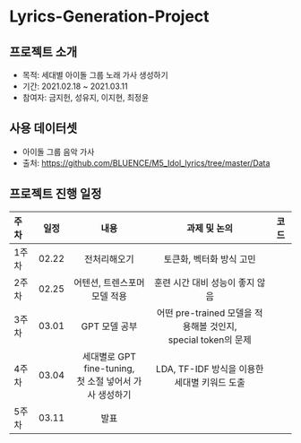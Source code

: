 # Lyrics-Generation-Project

## 프로젝트 소개
- 목적: 세대별 아이돌 그룹 노래 가사 생성하기
- 기간: 2021.02.18 ~ 2021.03.11
- 참여자: 금지헌, 성유지, 이지현, 최정윤 <br>

## 사용 데이터셋
- 아이돌 그룹 음악 가사 <br>
- 출처: https://github.com/BLUENCE/M5_Idol_lyrics/tree/master/Data

## 프로젝트 진행 일정

|   주차   |   일정   |   내용 |   과제 및 논의   |   코드   |
|:----------------------------|:----------------------------:|:--------------------:|:-------------------:|:-----------------:|
|  1주차  | 02.22 | 전처리해오기 | 토큰화, 벡터화 방식 고민 | |
|  2주차  | 02.25 | 어텐션, 트렌스포머 모델 적용 | 훈련 시간 대비 성능이 좋지 않음 | |
|  3주차  | 03.01 | GPT 모델 공부 | 어떤 pre-trained 모델을 적용해볼 것인지, <br> special token의 문제 | | 
|  4주차  | 03.04 | 세대별로 GPT fine-tuning, <br> 첫 소절 넣어서 가사 생성하기 | LDA, TF-IDF 방식을 이용한 세대별 키워드 도출 | |
|  5주차  | 03.11 | 발표 | | |



